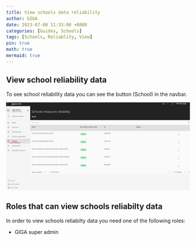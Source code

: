 ```yaml
---
title: View schools data reliability
author: GIGA
date: 2023-07-08 11:33:00 +0800
categories: [Guides, Schools]
tags: [Schools, Reliablity, View]
pin: true
math: true
mermaid: true
---
```


## View school reliability data

To see school reliability data you can see the button (School) in the navbar.

![View school reliability data](/assets/img/posts/view-school-reliability-data/school-reliability-data-01.png)

## Roles that can view schools reliabilty data

In order to view schools reliabilty data you need one of the following roles:

- GIGA super admin
